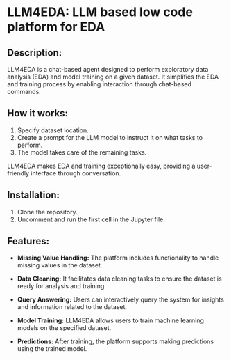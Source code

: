 # LLM4EDA: LLM based low code platform for EDA

## Description:

LLM4EDA is a chat-based agent designed to perform exploratory data analysis (EDA) and model training on a given dataset. It simplifies the EDA and training process by enabling interaction through chat-based commands.

## How it works:

1. Specify dataset location.
2. Create a prompt for the LLM model to instruct it on what tasks to perform.
3. The model takes care of the remaining tasks.

LLM4EDA makes EDA and training exceptionally easy, providing a user-friendly interface through conversation.

## Installation:

1. Clone the repository.
2. Uncomment and run the first cell in the Jupyter file.

## Features:

- **Missing Value Handling:** The platform includes functionality to handle missing values in the dataset.
  
- **Data Cleaning:** It facilitates data cleaning tasks to ensure the dataset is ready for analysis and training.
  
- **Query Answering:** Users can interactively query the system for insights and information related to the dataset.
  
- **Model Training:** LLM4EDA allows users to train machine learning models on the specified dataset.
  
- **Predictions:** After training, the platform supports making predictions using the trained model.

